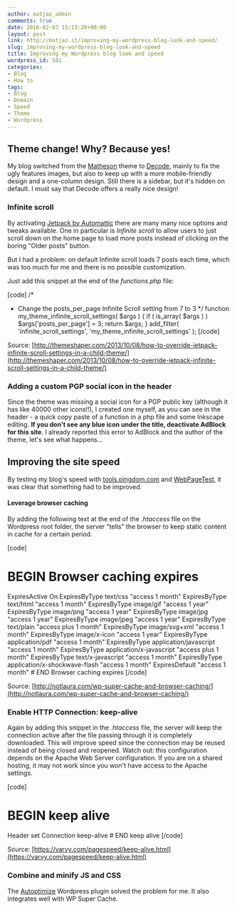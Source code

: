 ```yaml
---
author: matjaz_admin
comments: true
date: 2016-02-07 15:13:20+00:00
layout: post
link: http://matjaz.it/improving-my-wordpress-blog-look-and-speed/
slug: improving-my-wordpress-blog-look-and-speed
title: Improving my Wordpress blog look and speed
wordpress_id: 581
categories:
- Blog
- How to
tags:
- Blog
- Domain
- Speed
- Theme
- Wordpress
---
```


## Theme change! Why? Because yes!



My blog switched from the [Matheson](https://wordpress.org/themes/matheson/) theme to [Decode](https://wordpress.org/themes/decode/), mainly to fix the ugly features images, but also to keep up with a more mobile-friendly design and a one-column design. Still there is a sidebar, but it's hidden on default. I must say that Decode offers a really nice design!



### Infinite scroll



By activating [Jetpack by Automattic](https://wordpress.org/plugins/jetpack/) there are many many nice options and tweaks available. One in particular is _Infinite scroll_ to allow users to just scroll down on the home page to load more posts instead of clicking on the boring "Older posts" button.

But I had a problem: on default Infinite scroll loads 7 posts each time, which was too much for me and there is no possible customization.

Just add this snippet at the end of the _functions.php_ file:

[code]
/*
 * Change the posts_per_page Infinite Scroll setting from 7 to 3
 */
function my_theme_infinite_scroll_settings( $args ) {
    if ( is_array( $args ) )
        $args['posts_per_page'] = 3;
    return $args;
}
add_filter( 'infinite_scroll_settings', 'my_theme_infinite_scroll_settings' );
[/code]

Source: [http://themeshaper.com/2013/10/08/how-to-override-jetpack-infinite-scroll-settings-in-a-child-theme/](http://themeshaper.com/2013/10/08/how-to-override-jetpack-infinite-scroll-settings-in-a-child-theme/)



### Adding a custom PGP social icon in the header



Since the theme was missing a social icon for a PGP public key (although it has like 40000 other icons!!), I created one myself, as you can see in the header - a quick copy paste of a function in a php file and some Inkscape editing. **If you don't see any blue icon under the title, deactivate AdBlock for this site**. I already reported this error to AdBlock and the author of the theme, let's see what happens...



## Improving the site speed



By testing my blog's speed with [tools.pingdom.com](http://tools.pingdom.com/) and [WebPageTest](http://webpagetest.org/), it was clear that something had to be improved.



#### Leverage browser caching



By adding the following text at the end of the _.htaccess_ file on the Wordpress root folder, the server "tells" the browser to keep static content in cache for a certain period.

[code]
# BEGIN Browser caching expires
<IfModule mod_expires.c>
ExpiresActive On
ExpiresByType text/css "access 1 month"
ExpiresByType text/html "access 1 month"
ExpiresByType image/gif "access 1 year"
ExpiresByType image/png "access 1 year"
ExpiresByType image/jpg "access 1 year"
ExpiresByType image/jpeg "access 1 year"
ExpiresByType text/plain "access plus 1 month"
ExpiresByType image/svg+xml "access 1 month"
ExpiresByType image/x-icon "access 1 year"
ExpiresByType application/pdf "access 1 month"
ExpiresByType application/javascript "access 1 month"
ExpiresByType application/x-javascript "access plus 1 month"
ExpiresByType text/x-javascript "access 1 month"
ExpiresByType application/x-shockwave-flash "access 1 month"
ExpiresDefault "access 1 month"
</IfModule>
# END Browser caching expires
[/code]

Source: [http://notlaura.com/wp-super-cache-and-browser-caching/](http://notlaura.com/wp-super-cache-and-browser-caching/)



### Enable HTTP Connection: keep-alive



Again by adding this snippet in the _.htaccess_ file, the server will keep the connection active after the file passing through it is completely downloaded. This will improve speed since the connection may be reused instead of being closed and reopened. Watch out: this configuration depends on the Apache Web Server configuration. If you are on a shared hosting, it may not work since you won't have access to the Apache settings.

[code]
# BEGIN keep alive
<IfModule mod_headers.c>
Header set Connection keep-alive
</IfModule>
# END keep alive
[/code]

Source: [https://varvy.com/pagespeed/keep-alive.html](https://varvy.com/pagespeed/keep-alive.html)



### Combine and minify JS and CSS



The [Autoptimize](https://wordpress.org/plugins/autoptimize/) Wordpress plugin solved the problem for me. It also integrates well with WP Super Cache.
